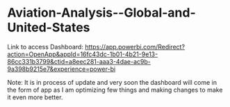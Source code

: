 # Aviation-Analysis--Global-and-United-States
Link to access Dashboard: https://app.powerbi.com/Redirect?action=OpenApp&appId=16fc43dc-1b01-4b21-9e13-86cc331b3799&ctid=a8eec281-aaa3-4dae-ac9b-9a398b9215e7&experience=power-bi


Note: It is in process of update and very soon the dashboard will come in the form of app as I am optimizing few things and making changes to make it even more better.
